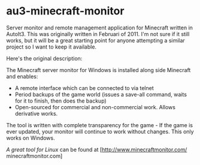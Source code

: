 au3-minecraft-monitor
========================

Server monitor and remote management application for Minecraft written in AutoIt3. This was originally written in Februari of 2011. I'm not sure if it still works, but it will be a great starting point for anyone attempting a similar project so I want to keep it available.

Here's the original description:

The Minecraft server monitor for Windows is installed along side Minecraft and enables:

  * A remote interface which can be connected to via telnet
  * Period backups of the game world (issues a save-all command, waits for it to finish, then does the backup)
  * Open-sourced for commercial and non-commercial work. Allows derivative works.

The tool is written with complete transparency for the game - If the game is ever updated, your monitor will continue to work without changes. This only works on Windows.

*A great tool for Linux* can be found at [http://www.minecraftmonitor.com/ minecraftmonitor.com]

